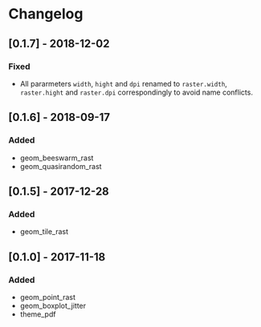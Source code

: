 # Changelog
## [0.1.7] - 2018-12-02
### Fixed
* All pararmeters `width`, `hight` and `dpi` renamed to `raster.width`, `raster.hight` and `raster.dpi` correspondingly to avoid name conflicts.

## [0.1.6] - 2018-09-17
### Added
* geom_beeswarm_rast
* geom_quasirandom_rast

## [0.1.5] - 2017-12-28
### Added
* geom_tile_rast

## [0.1.0] - 2017-11-18
### Added
* geom_point_rast
* geom_boxplot_jitter
* theme_pdf

